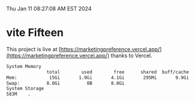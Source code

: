 Thu Jan 11 08:27:08 AM EST 2024

# vite Fifteen


This project is live at [https://marketingpreference.vercel.app/](https://marketingpreference.vercel.app/) thanks to Vercel.

```bash
System Memory
               total        used        free      shared  buff/cache   available
Mem:            15Gi       1.9Gi       4.1Gi       295Mi       9.9Gi        13Gi
Swap:          8.0Gi          0B       8.0Gi
System Storage
583M	.
